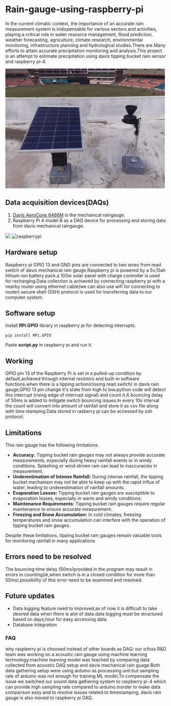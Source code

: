 ﻿# Rain-gauge-using-raspberry-pi
In the current climatic context, the importance of an accurate rain measurement system is indispensable for various sectors and activities, playing a critical role in water resource management, flood prediction, weather forecasting, agriculture, climate research, environmental monitoring, infrastructure planning and hydrological studies.There are Many efforts to attain accurate precipitation monitoring and analysis.This project is an attempt to estimate precipitation using davis tipping bucket rain sensor and raspberry pi-4.

<img src="https://github.com/Thelastblackpearl/rain-gauge-using-raspberry-pi/blob/be1930543c1d64de2b89c4dc69c4965bb87f0bd6/docs/hardware%20setup%201.jpg"  width ="500">

## Data acquisition devices(DAQs)
1. [Davis AeroCone 6466M](https://www.amazon.de/-/en/Davis-AeroCone-6466M-Gauge-Sensor/dp/B08629NFVG) is the mechanical raingauge.
2. Raspberry Pi 4 model B as a DAQ device for processing and storing data from davis mechanical raingauge.

<img src="https://m.media-amazon.com/images/I/612KqYGrL7L._AC_SX466_.jpg" height="300"/>      <img src="https://upload.wikimedia.org/wikipedia/commons/thumb/f/f1/Raspberry_Pi_4_Model_B_-_Side.jpg/1200px-Raspberry_Pi_4_Model_B_-_Side.jpg" alt="raspberrypi" width="350"/>

## Hardware setup
Raspberry pi GPIO 13 and GND pins are connected to two wires from read switch of davis mechanical rain gauge.Raspberry pi is powered by a 5v,15ah lithium-ion battery pack.a 100w solar panel with charge controller is used for recharging.Data collection is achieved by connecting raspberry pi with a nearby router using ethernet cable(we can also use wifi for connecting to router).secure shell (SSH) protocol is used for transferring data to our computer system.   

## Software setup 
Install **RPi.GPIO** library in raspberry pi for detecting interrupts.
```console
pip install RPi.GPIO
```
Paste **script.py** in raspberry pi and run it.

## Working
GPIO pin 13 of the Raspberry Pi is set in a pulled-up condition by default,achieved through internal resistors and built-in software functions.when there is a tipping action(closing read switch) in davis rain gauge,GPIO 13 pin change it's state from high to low.python code will detect this interrupt (rising edge of interrupt signal) and count it.A bouncing delay of 50ms is added to mitigate switch bouncing issues.In every 10s interval the count will convert into amount of rainfall and store it as csv file along with time stamping.Data stored in rasberry pi can be accessed by ssh protocol.

## Limitations
This rain gauge has the following limitations.
* **Accuracy:** Tipping bucket rain gauges may not always provide accurate measurements, especially during heavy rainfall events or in windy conditions. Splashing or wind-driven rain can lead to inaccuracies in measurement.
* **Underestimation of Intense Rainfall:** During intense rainfall, the tipping bucket mechanism may not be able to keep up with the rapid influx of water, leading to underestimation of rainfall amounts.
* **Evaporation Losses:** Tipping bucket rain gauges are susceptible to evaporation losses, especially in warm and windy conditions.
* **Maintenance Requirements:** Tipping bucket rain gauges require regular maintenance to ensure accurate measurement.
* **Freezing and Snow Accumulation:** In cold climates, freezing temperatures and snow accumulation can interfere with the operation of tipping bucket rain gauges.

Despite these limitations, tipping bucket rain gauges remain valuable tools for monitoring rainfall in many applications

## Errors need to be resolved
The bouncing time delay (50ms)provided in the program may result in errors in counting(ie,when switch is in a closed condition for more than 50ms).possibility of this error need to be examined and resolved.

## Future updates
* Data logging feature need to improved,as of now it is difficult to take desired data when there is alot of data.data logging must be structured based on days,hour for easy accessing data.
* Database integration

### FAQ
why raspberry pi is choosed instead of other boards as DAQ: our icfoss R&D team was working on a acoustic rain gauge using machine learning technology.machine learning model was teached by comparing data collected from acoustic DAQ setup and davis mechanical rain guage.Both data gathering setup were using arduino as processing unit.but sampling rate of arduino was not enough for training ML model,To compensate the issue we switched our sound data gathering system to raspberry pi-4 which can provide high sampling rate compared to arduino.inorder to make data comparison easy and to resolve issues related to timestamping, davis rain gauge is also moved to raspberry pi DAQ.
